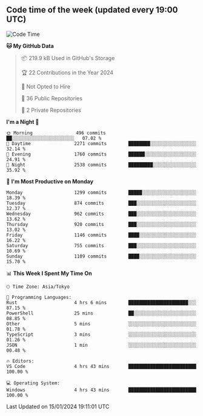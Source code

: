 ## Code time of the week (updated every 19:00 UTC)

<!--START_SECTION:waka-->
![Code Time](http://img.shields.io/badge/Code%20Time-2%2C518%20hrs%2052%20mins-blue)

**🐱 My GitHub Data** 

> 📦 219.9 kB Used in GitHub's Storage 
 > 
> 🏆 22 Contributions in the Year 2024
 > 
> 🚫 Not Opted to Hire
 > 
> 📜 36 Public Repositories 
 > 
> 🔑 2 Private Repositories 
 > 
**I'm a Night 🦉** 

```text
🌞 Morning                496 commits         ██░░░░░░░░░░░░░░░░░░░░░░░   07.02 % 
🌆 Daytime                2271 commits        ████████░░░░░░░░░░░░░░░░░   32.14 % 
🌃 Evening                1760 commits        ██████░░░░░░░░░░░░░░░░░░░   24.91 % 
🌙 Night                  2538 commits        █████████░░░░░░░░░░░░░░░░   35.92 % 
```
📅 **I'm Most Productive on Monday** 

```text
Monday                   1299 commits        █████░░░░░░░░░░░░░░░░░░░░   18.39 % 
Tuesday                  874 commits         ███░░░░░░░░░░░░░░░░░░░░░░   12.37 % 
Wednesday                962 commits         ███░░░░░░░░░░░░░░░░░░░░░░   13.62 % 
Thursday                 920 commits         ███░░░░░░░░░░░░░░░░░░░░░░   13.02 % 
Friday                   1146 commits        ████░░░░░░░░░░░░░░░░░░░░░   16.22 % 
Saturday                 755 commits         ███░░░░░░░░░░░░░░░░░░░░░░   10.69 % 
Sunday                   1109 commits        ████░░░░░░░░░░░░░░░░░░░░░   15.70 % 
```


📊 **This Week I Spent My Time On** 

```text
🕑︎ Time Zone: Asia/Tokyo

💬 Programming Languages: 
Rust                     4 hrs 6 mins        ██████████████████████░░░   87.15 % 
PowerShell               25 mins             ██░░░░░░░░░░░░░░░░░░░░░░░   08.85 % 
Other                    5 mins              ░░░░░░░░░░░░░░░░░░░░░░░░░   01.78 % 
TypeScript               3 mins              ░░░░░░░░░░░░░░░░░░░░░░░░░   01.26 % 
JSON                     1 min               ░░░░░░░░░░░░░░░░░░░░░░░░░   00.48 % 

🔥 Editors: 
VS Code                  4 hrs 43 mins       █████████████████████████   100.00 % 

💻 Operating System: 
Windows                  4 hrs 43 mins       █████████████████████████   100.00 % 
```


 Last Updated on 15/01/2024 19:11:01 UTC
<!--END_SECTION:waka-->